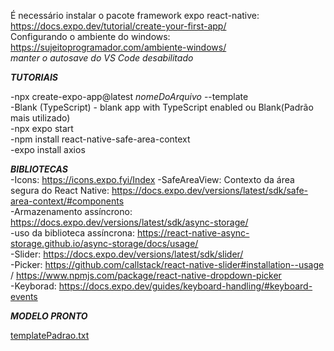 É necessário instalar o pacote framework expo react-native: https://docs.expo.dev/tutorial/create-your-first-app/ <br>
Configurando o ambiente do windows: https://sujeitoprogramador.com/ambiente-windows/ <br>
*manter o autosave do VS Code desabilitado* <br>

***TUTORIAIS***

-npx create-expo-app@latest *nomeDoArquivo* --template <br>
-Blank (TypeScript) - blank app with TypeScript enabled ou Blank(Padrão mais utilizado) <br>
-npx expo start <br>
-npm install react-native-safe-area-context <br>
-expo install axios <br>

***BIBLIOTECAS***
<br>
-Icons: https://icons.expo.fyi/Index
-SafeAreaView: Contexto da área segura do React Native: https://docs.expo.dev/versions/latest/sdk/safe-area-context/#components <br>
-Armazenamento assíncrono: https://docs.expo.dev/versions/latest/sdk/async-storage/ <br>
-uso da biblioteca assíncrona: https://react-native-async-storage.github.io/async-storage/docs/usage/ <br>
-Slider: https://docs.expo.dev/versions/latest/sdk/slider/ <br>
-Picker: https://github.com/callstack/react-native-slider#installation--usage / https://www.npmjs.com/package/react-native-dropdown-picker <br>
-Keyborad: https://docs.expo.dev/guides/keyboard-handling/#keyboard-events <br>

***MODELO PRONTO***

[templatePadrao.txt](https://github.com/user-attachments/files/18662419/templatePadrao.txt)
